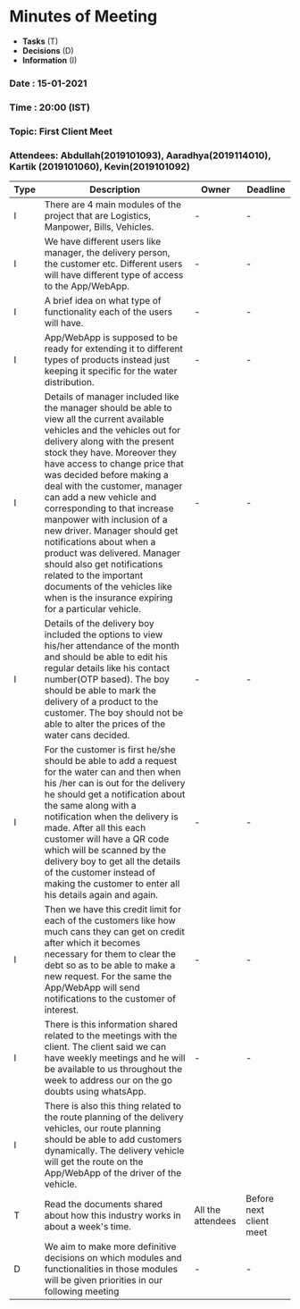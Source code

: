 # Minutes of Meeting

* **Tasks** (T)
* **Decisions** (D)
* **Information** (I)
 
### Date : 15-01-2021
### Time : 20:00 (IST)
### Topic: First Client Meet
### Attendees: Abdullah(2019101093), Aaradhya(2019114010), Kartik (2019101060), Kevin(2019101092)

Type | Description | Owner | Deadline
---- | ---- | ---- | ----
I | There are 4 main modules of the project that are Logistics, Manpower, Bills, Vehicles. | - | -
I | We have different users like manager, the delivery person, the customer etc. Different users will have different type of access to the App/WebApp. | - | -
I | A brief idea on what type of functionality each of the users will have. | - | -
I | App/WebApp is supposed to be ready for extending it to different types of products instead just keeping it specific for the water distribution. | - | -
I | Details of manager included like the manager should be able to view all the current available vehicles and the vehicles out for delivery along with the present stock they have. Moreover they have access to change price that was decided before making a deal with the customer, manager can add a new vehicle and corresponding to that increase manpower with inclusion of a new driver. Manager should get notifications about when a product was delivered. Manager should also get notifications related to the important documents of the vehicles like when is the insurance expiring for a particular vehicle. | - | -
I | Details of the delivery boy included the options to view his/her attendance of the month and should be able to edit his regular details like his contact number(OTP based). The boy should be able to mark the delivery of a product to the customer. The boy should not be able to alter the prices of the water cans decided. | - | -
I | For the customer is first he/she should be able to add a request for the water can and then when his /her can is out for the delivery he should get a notification about the same along with a notification when the delivery is made. After all this each customer will have a QR code which will be scanned by the delivery boy to get all the details of the customer instead of making the customer to enter all his details again and again. | - | -
I | Then we have this credit limit for each of the customers like how much cans they can get on credit after which it becomes necessary for them to clear the debt so as to be able to make a new request. For the same the App/WebApp will send notifications to the customer of interest. | - | -
I | There is this information shared related to the meetings with the client. The client said we can have weekly meetings and he will be available to us throughout the week to address our on the go doubts using whatsApp. | - | -
I | There is also this thing related to the route planning of the delivery vehicles, our route planning should be able to add customers dynamically. The delivery vehicle will get the route on the App/WebApp of the driver of the vehicle.
T | Read the documents shared about how this industry works in about a week's time. | All the attendees | Before next client meet
D | We aim to make more definitive decisions on which modules and functionalities in those modules will be given priorities in our following meeting | - | -